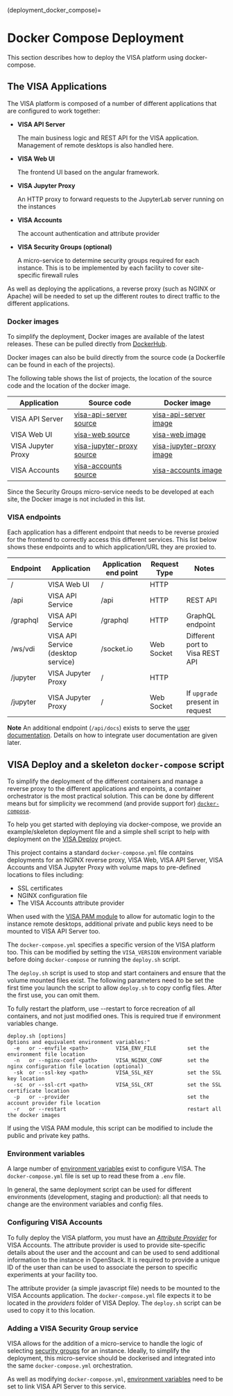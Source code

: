 (deployment_docker_compose)=
# Docker Compose Deployment

This section describes how to deploy the VISA platform using docker-compose.

## The VISA Applications

The VISA platform is composed of a number of different applications that are configured to work together:

- **VISA API Server**

  The main business logic and REST API for the VISA application. Management of remote desktops is also handled here.

- **VISA Web UI**

  The frontend UI based on the angular framework.

- **VISA Jupyter Proxy**

  An HTTP proxy to forward requests to the JupyterLab server running on the instances

- **VISA Accounts**

  The account authentication and attribute provider

- **VISA Security Groups (optional)**

  A micro-service to determine security groups required for each instance. This is to be implemented by each facility to cover site-specific firewall rules

As well as deploying the applications, a reverse proxy (such as NGINX or Apache) will be needed to set up the different routes to direct traffic to the different applications.

### Docker images

To simplify the deployment, Docker images are available of the latest releases. These can be pulled directly from [DockerHub](https://hub.docker.com/u/illgrenoble). 

Docker images can also be build directly from the source code (a Dockerfile can be found in each of the projects).

The following table shows the list of projects, the location of the source code and the location of the docker image.

|Application | Source code | Docker image |
|---|---|---|
| VISA API Server | [visa-api-server source](https://github.com/ILLGrenoble/visa-api-server) | [visa-api-server image](https://hub.docker.com/r/illgrenoble/visa-api-server) |
| VISA Web UI | [visa-web source](https://github.com/ILLGrenoble/visa-web) | [visa-web image](https://hub.docker.com/r/illgrenoble/visa-web) |
| VISA Jupyter Proxy | [visa-jupyter-proxy source](https://github.com/ILLGrenoble/visa-jupyter-proxy) | [visa-jupyter-proxy image](https://hub.docker.com/r/illgrenoble/visa-jupyter-proxy) |
| VISA Accounts | [visa-accounts source](https://github.com/ILLGrenoble/visa-accounts) | [visa-accounts image](https://hub.docker.com/r/illgrenoble/visa-accounts) |

Since the Security Groups micro-service needs to be developed at each site, the Docker image is not included in this list.

### VISA endpoints

Each application has a different endpoint that needs to be reverse proxied for the frontend to correctly access this different services. This list below shows these endpoints and to which application/URL they are proxied to.

| Endpoint  | Application | Application end point | Request Type | Notes |
|---|---|---|---|---|
| / | VISA Web UI | / | HTTP |
| /api | VISA API Service | /api | HTTP | REST API
| /graphql | VISA API Service | /graphql | HTTP | GraphQL endpoint
| /ws/vdi | VISA API Service (desktop service) | /socket.io | Web Socket | Different port to Visa REST API
| /jupyter | VISA Jupyter Proxy | / | HTTP |
| /jupyter | VISA Jupyter Proxy | / | Web Socket | If ```upgrade``` present in request


**Note** An additional endpoint (```/api/docs```) exists to serve the [user documentation](deploying_user_documentation). Details on how to integrate user documentation are given later.

## VISA Deploy and a skeleton ```docker-compose``` script

To simplify the deployment of the different containers and manage a reverse proxy to the different applications and enpoints, a container orchestrator is the most practical solution. This can be done by different means but for simplicity we recommend (and provide support for) [```docker-compose```](https://docs.docker.com/compose/).

To help you get started with deploying via docker-compose, we provide an example/skeleton deployment file and a simple shell script to help with deployment on the [VISA Deploy](https://github.com/ILLGrenoble/visa-deploy-scripts) project.

This project contains a standard ```docker-compose.yml``` file contains deployments for an NGINX reverse proxy, VISA Web, VISA API Server, VISA Accounts and VISA Jupyter Proxy with volume maps to pre-defined locations to files including:
 - SSL certificates
 - NGINX configuration file
 - The VISA Accounts attribute provider

When used with the [VISA PAM module](image_visa_pam) to allow for automatic login to the instance remote desktops, additional private and public keys need to be mounted to VISA API Server too.

The ```docker-compose.yml``` specifies a specific version of the VISA platform too. This can be modified by setting the ```VISA_VERSION``` environment variable before doing ```docker-compose``` or running the `deploy.sh` script.

The ```deploy.sh``` script is used to stop and start containers and ensure that the volume mounted files exist. The following parameters need to be set the first time you launch the script to allow `deploy.sh` to copy config files. After the first use, you can omit them. 

To fully restart the platform, use --restart to force recreation of all containers, and not just modified ones. This is required true if environment variables change.

```
deploy.sh [options]
Options and equivalent environment variables:"
  -e   or --envfile <path>         VISA_ENV_FILE          set the environment file location
  -n   or --nginx-conf <path>      VISA_NGINX_CONF        set the nginx configuration file location (optional)
  -sk  or --ssl-key <path>         VISA_SSL_KEY           set the SSL key location
  -sc  or --ssl-crt <path>         VISA_SSL_CRT           set the SSL certificate location
  -p   or --provider                                      set the account provider file location
  -r   or --restart                                       restart all the docker images
```

If using the VISA PAM module, this script can be modified to include the public and private key paths.

### Environment variables

A large number of [environment variables](deployment_environment_variables) exist to configure VISA. The `docker-compose.yml` file is set up to read these from a `.env` file. 

In general, the same deployment script can be used for different environments (development, staging and production): all that needs to change are the environment variables and config files.

### Configuring VISA Accounts

To fully deploy the VISA platform, you must have an [*Attribute Provider*](development_accounts_attribute_provider) for VISA Accounts. The attribute provider is used to provide site-specific details about the user and the account and can be used to send additional information to the instance in OpenStack. It is required to provide a unique ID of the user than can be used to associate the person to specific experiments at your facility too.

The attribute provider (a simple javascript file) needs to be mounted to the VISA Accounts application. The `docker-compose.yml` file expects it to be located in the *providers* folder of VISA Deploy. The `deploy.sh` script can be used to copy it to this location.

### Adding a VISA Security Group service

VISA allows for the addition of a micro-service to handle the logic of selecting [security groups](development_security_groups) for an instance. Ideally, to simplify the deployment, this micro-service should be dockerised and integrated into the same `docker-compose.yml` orchestration.

As well as modifying `docker-compose.yml`, [environment variables](deployment_environment_variables_web_services) need to be set to link VISA API Server to this service.


